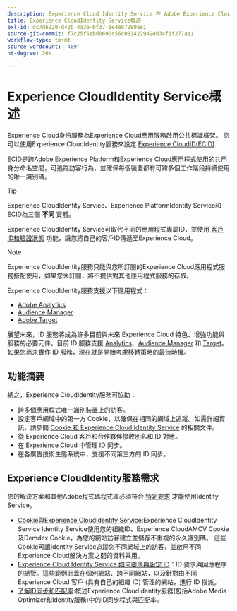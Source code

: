 ```yaml
---
description: Experience Cloud Identity Service 在 Adobe Experience Cloud 中的角色。
title: Experience CloudIdentity Service概述
exl-id: dc7d6220-d42b-4a3e-bf37-1e4e87280ae1
source-git-commit: f7c25f5ebd0690c56c081422949eb34f1f277ae1
workflow-type: tm+mt
source-wordcount: '489'
ht-degree: 36%

---
```


# Experience CloudIdentity Service概述

Experience Cloud身份服務為Experience Cloud應用服務啟用公共標識框架。 您可以使用Experience CloudIdentity服務來設定 [Experience CloudID(ECID)](https://experienceleague.adobe.com/docs/experience-platform/identity/ecid.html).

ECID是跨Adobe Experience Platform和Experience Cloud應用程式使用的共用身分命名空間，可追蹤訪客行為，並確保每個裝置都有可跨多個工作階段持續使用的唯一識別碼。

>[!TIP]
>
>Experience CloudIdentity Service、Experience PlatformIdentity Service和ECID為三個 **不同** 實體。

Experience CloudIdentity Service可取代不同的應用程式專屬ID，並使用 [客戶ID和驗證狀態](/help/reference/authenticated-state.md) 功能，讓您將自己的客戶ID傳遞至Experience Cloud。

>[!NOTE]
>
>Experience CloudIdentity服務只能與您所訂閱的Experience Cloud應用程式服務搭配使用，如果您未訂閱，將不提供對其他應用程式服務的存取。

Experience CloudIdentity服務支援以下應用程式：

* [Adobe Analytics](https://business.adobe.com/products/analytics/web-analytics.html)
* [Audience Manager](https://business.adobe.com/products/audience-manager/adobe-audience-manager.html)
* [Adobe Target](https://business.adobe.com/products/target/adobe-target.html)

展望未來，ID 服務將成為許多目前與未來 Experience Cloud 特色、增強功能與服務的必要元件。目前 ID 服務支援 [Analytics](http://www.adobe.com/tw/marketing-cloud/web-analytics.html)、[Audience Manager](http://www.adobe.com/tw/marketing-cloud/data-management-platform.html) 和 [Target](http://www.adobe.com/tw/marketing-cloud/testing-targeting.html)。如果您尚未實作 ID 服務，現在就是開始考慮移轉策略的最佳時機。

## 功能摘要

總之，Experience CloudIdentity服務可協助：

* 跨多個應用程式唯一識別裝置上的訪客。
* 設定客戶網域中的第一方 Cookie，以確保在相同的網域上追蹤。如需詳細資訊，請參閱 [Cookie 和 Experience Cloud Identity Service](./cookies.md) 的相關文件。
* 從 Experience Cloud 客戶和合作夥伴接收別名和 ID 對應。
* 在 Experience Cloud 中管理 ID 同步。
* 在各廣告技術生態系統中，支援不同第三方的 ID 同步。

## Experience CloudIdentity服務需求

您的解決方案和其他Adobe程式碼程式庫必須符合 [特定要求](/help/reference/requirements.md) 才能使用Identity Service。

* [Cookie與Experience CloudIdentity Service](cookies.md):Experience CloudIdentity Service Identity Service使用您的組織ID、Experience CloudAMCV Cookie及Demdex Cookie，為您的網站訪客建立並儲存不重複的永久識別碼。 這些Cookie可讓Identity Service追蹤您不同網域上的訪客，並啟用不同Experience Cloud解決方案之間的資料共用。
* [Experience Cloud Identity Service 如何要求與設定 ID](id-request.md)：ID 要求與回應程序的總覽。這些範例涵蓋在個別網站、跨不同網站，以及針對由不同 Experience Cloud 客戶 (具有自己的組織 ID) 管理的網站，進行 ID 指派。
* [了解ID同步和匹配率](match-rates.md):概述Experience CloudIdentity服務(包括Adobe Media Optimizer和Identity服務)中的ID同步程式與匹配率。
